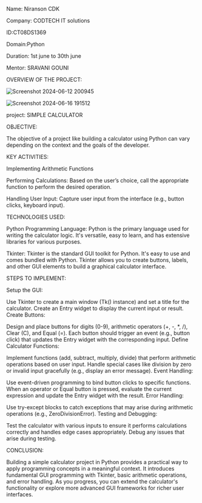 Name: Niranson CDK

Company: CODTECH IT solutions

ID:CT08DS1369

Domain:Python

Duration: 1st june to 30th june

Mentor: SRAVANI GOUNI

OVERVIEW OF THE PROJECT:

![Screenshot 2024-06-12 200945](https://github.com/URK23CS1197/CODTECH-TASK1/assets/153480009/5ecdf469-1d9a-46c5-bed0-d93b0c0ead78)

![Screenshot 2024-06-16 191512](https://github.com/URK23CS1197/CODTECH-TASK1/assets/153480009/b4a00a71-01aa-4213-9eb9-8ff0658c16b5)


project: SIMPLE CALCULATOR

OBJECTIVE:

The objective of a project like building a calculator using Python can vary depending on the context and the goals of the developer.

KEY ACTIVITIES:

Implementing Arithmetic Functions

Performing Calculations: Based on the user’s choice, call the appropriate function to perform the desired operation.

Handling User Input: Capture user input from the interface (e.g., button clicks, keyboard input).

TECHNOLOGIES USED:

Python Programming Language: Python is the primary language used for writing the calculator logic. It's versatile, easy to learn, and has extensive libraries for various purposes.

Tkinter: Tkinter is the standard GUI toolkit for Python. It's easy to use and comes bundled with Python. Tkinter allows you to create buttons, labels, and other GUI elements to build a graphical calculator interface.

STEPS TO IMPLEMENT:

Setup the GUI:

Use Tkinter to create a main window (Tk() instance) and set a title for the calculator.
Create an Entry widget to display the current input or result.
Create Buttons:

Design and place buttons for digits (0-9), arithmetic operators (+, -, *, /), Clear (C), and Equal (=).
Each button should trigger an event (e.g., button click) that updates the Entry widget with the corresponding input.
Define Calculator Functions:

Implement functions (add, subtract, multiply, divide) that perform arithmetic operations based on user input.
Handle special cases like division by zero or invalid input gracefully (e.g., display an error message).
Event Handling:

Use event-driven programming to bind button clicks to specific functions.
When an operator or Equal button is pressed, evaluate the current expression and update the Entry widget with the result.
Error Handling:

Use try-except blocks to catch exceptions that may arise during arithmetic operations (e.g., ZeroDivisionError).
Testing and Debugging:

Test the calculator with various inputs to ensure it performs calculations correctly and handles edge cases appropriately.
Debug any issues that arise during testing.

CONCLUSION:

Building a simple calculator project in Python provides a practical way to apply programming concepts in a meaningful context. It introduces fundamental GUI programming with Tkinter, basic arithmetic operations, and error handling. As you progress, you can extend the calculator's functionality or explore more advanced GUI frameworks for richer user interfaces.



